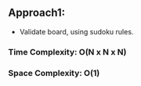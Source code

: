 ## Approach1:
* Validate board, using sudoku rules.
​
### Time Complexity: O(N x N x N)
### Space Complexity: O(1)